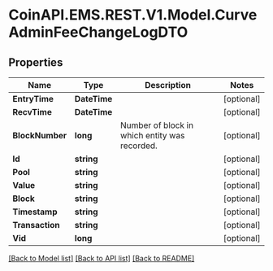 
# CoinAPI.EMS.REST.V1.Model.CurveAdminFeeChangeLogDTO

## Properties

Name | Type | Description | Notes
------------ | ------------- | ------------- | -------------
**EntryTime** | **DateTime** |  | [optional] 
**RecvTime** | **DateTime** |  | [optional] 
**BlockNumber** | **long** | Number of block in which entity was recorded. | [optional] 
**Id** | **string** |  | [optional] 
**Pool** | **string** |  | [optional] 
**Value** | **string** |  | [optional] 
**Block** | **string** |  | [optional] 
**Timestamp** | **string** |  | [optional] 
**Transaction** | **string** |  | [optional] 
**Vid** | **long** |  | [optional] 

[[Back to Model list]](../README.md#documentation-for-models)
[[Back to API list]](../README.md#documentation-for-api-endpoints)
[[Back to README]](../README.md)

